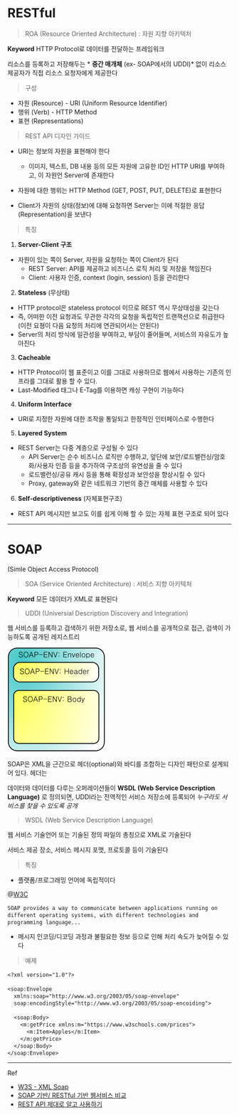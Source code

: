 # RESTful

> ROA (Resource Oriented Architecture)
: 자원 지향 아키텍처

**Keyword** HTTP Protocol로 데이터를 전달하는 프레임워크

리소스를 등록하고 저장해두는 * **중간 매개체** (ex- SOAP에서의 UDDI)* 없이 리소스 제공자가 직접 리소스 요청자에게 제공한다

> 구성

* 자원 (Resource) - URI (Uniform Resource Identifier)
* 행위 (Verb) - HTTP Method
* 표현 (Representations)

> REST API 디자인 가이드

* URI는 정보의 자원을 표현해야 한다
  - 이미지, 텍스트, DB 내용 등의 모든 자원에 고유한 ID인 HTTP URI를 부여하고, 이 자원언 Server에 존재한다

* 자원에 대한 행위는 HTTP Method (GET, POST, PUT, DELETE)로 표현한다

* Client가 자원의 상태(정보)에 대해 요청하면 Server는 이에 적절한 응답(Representation)을 보낸다

> 특징

1) **Server-Client 구조**
  - 자원이 있는 쪽이 Server, 자원을 요청하는 쪽이 Client가 된다
    - REST Server: API를 제공하고 비즈니스 로직 처리 및 저장을 책임진다
    - Client: 사용자 인증, context (login, session) 등을 관리한다

2) **Stateless** (무상태)
  - HTTP protocol은 stateless protocol 이므로 REST 역시 무상태성을 갖는다
  - 즉, 어떠한 이전 요청과도 무관한 각각의 요청을 독립적인 트랜잭션으로 취급한다 (이전 요쳥이 다음 요청의 처리에 연관되어서는 안된다)
  - Server의 처리 방식에 일관성을 부여하고, 부담이 줄어들며, 서비스의 자유도가 높아진다

3) **Cacheable**
  - HTTP Protocol이 웹 표준이고 이를 그대로 사용하므로 웹에서 사용하는 기존의 인프라를 그대로 활용 할 수 있다.
  - Last-Modified 태그나 E-Tag를 이용하면 캐싱 구현이 가능하다

4) **Uniform Interface**
  - URI로 지정한 자원에 대한 조작을 통일되고 한정적인 인터페이스로 수행한다

5) **Layered System**  
  - REST Server는 다중 계층으로 구성될 수 있다
    - API Server는 순수 비즈니스 로직만 수행하고, 앞단에 보안/로드밸런싱/암호화/사용자 인증 등을 추가하여 구조상의 유연성을 줄 수 있다
    - 로드밸런싱/공유 캐시 등을 통해 확장성과 보안성을 향상시킬 수 있다
    - Proxy, gateway와 같은 네트워크 기반의 중간 매체를 사용할 수 있다

6) **Self-descriptiveness** (자체표현구조)
  - REST API 메시지만 보고도 이를 쉽게 이해 할 수 있는 자체 표현 구조로 되어 있다


---

# SOAP

(Simle Object Access Protocol)

> SOA (Service Oriented Architecture)
: 서비스 지향 아키텍처

**Keyword** 모든 데이터가 XML로 표현된다

> UDDI (Universial Description Discovery and Integration)

웹 서비스를 등록하고 검색하기 위한 저장소로, 웹 서비스를 공개적으로 접근, 검색이 가능하도록 공개된 레지스트리

![](../src/img/SOAP-architecture.PNG)

SOAP은 XML을 근간으로 헤더(optional)와 바디를 조합하는 디자인 패턴으로 설계되어 있다. 헤더는

데이터와 데이터를 다루는 오퍼레이션들이 **WSDL (Web Service Description Language)** 로 정의되면, UDDI라는 전역적인 서비스 저장소에 등록되어 *누구라도 서비스를 찾을 수 있도록 공개*

> WSDL (Web Service Description Language)

웹 서비스 기술언어 또는 기술된 정의 파일의 총칭으로 XML로 기술된다

서비스 제공 장소, 서비스 메시지 포맷, 프로토콜 등이 기술된다

> 특징

* 플랫폼/프로그래밍 언어에 독립적이다

@[W3C](https://www.w3schools.com/xml/xml_soap.asp)
```
SOAP provides a way to communicate between applications running on different operating systems, with different technologies and programming language...
```

* 메시지 인코딩/디코딩 과정과 불필요한 정보 등으로 인해 처리 속도가 늦어질 수 있다

> 예제

```
<?xml version="1.0"?>

<soap:Envelope
  xmlns:soap="http://www.w3.org/2003/05/soap-envelope"
  soap:encodingStyle="http://www.w3.org/2003/05/soap-encoiding">

  <soap:Body>
    <m:getPrice xmlns:m="https://www.w3schools.com/prices">
      <m:Item>Apples</m:Item>
    </m:getPrice>
  </soap:Body>
</soap:Envelope>
```

---

Ref

* [W3S - XML Soap](https://www.w3schools.com/xml/xml_soap.asp)
* [SOAP 기반/ RESTful 기반 웹서비스 비교](https://www.slideshare.net/seunghochoi4/soap-restful)
* [REST API 제대로 알고 사용하기](https://meetup.toast.com/posts/92)

